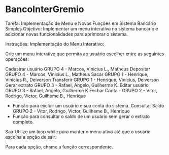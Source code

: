 # BancoInterGremio

Tarefa: Implementação de Menu e Novas Funções em Sistema Bancário Simples
Objetivo:
Implementar um menu interativo no sistema bancário e adicionar novas funcionalidades para aprimorar o sistema.

Instruções:
Implementação do Menu Interativo:

Crie um menu interativo que permita ao usuário escolher entre as seguintes operações:

Cadastrar usuário GRUPO 4 - Marcos, Vinicius L., Matheus
Depositar GRUPO 4  - Marcos, Vinicius L., Matheus
Sacar GRUPO 1 - Henrique, Vinícius R., Deiverson
Transferir GRUPO 1  - Henrique, Vinícius, Deiverson
Gerar extrato GRUPO 3 - Rafael, Angelo, Guilherme K.
Editar usuário GRUPO 3 - Rafael, Angelo, Guilherme K
Fechar Conta - GRUPO 2 - Vitor, Rodrigo, Victor, Guilheme B., Henrique
- Função para excluir um usuário e sua conta do sistema.
Consultar Saldo GRUPO 2 - Vitor, Rodrigo, Victor, Guilheme B., Henrique
- Função para consultar o saldo de um usuário sem gerar o extrato completo.

Sair
Utilize um loop while para manter o menu ativo até que o usuário escolha a opção de sair.

Para cada opção, chame a função correspondente.
